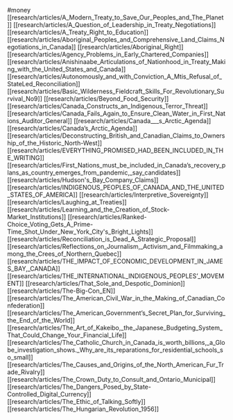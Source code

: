 #money
[[research/articles/A_Modern_Treaty_to_Save_Our_Peoples_and_The_Planet]]
[[research/articles/A_Question_of_Leadership_in_Treaty_Negotiations]]
[[research/articles/A_Treaty_Right_to_Education]]
[[research/articles/Aboriginal_Peoples_and_Comprehensive_Land_Claims_Negotiations_in_Canada]]
[[research/articles/Aboriginal_Right]]
[[research/articles/Agency_Problems_in_Early_Chartered_Companies]]
[[research/articles/Anishinaabe_Articulations_of_Nationhood_in_Treaty_Making_with_the_United_States_and_Canada]]
[[research/articles/Autonomously_and_with_Conviction_A_Mtis_Refusal_of_StateLed_Reconciliation]]
[[research/articles/Basic_Wilderness_Fieldcraft_Skills_For_Revolutionary_Survival_No9]]
[[research/articles/Beyond_Food_Security]]
[[research/articles/Canada_Constructs_an_Indigenous_Terror_Threat]]
[[research/articles/Canada_Fails_Again_to_Ensure_Clean_Water_in_First_Nations_Auditor_General]]
[[research/articles/Canada___s_Arctic_Agenda]]
[[research/articles/Canada’s_Arctic_Agenda]]
[[research/articles/Deconstructing_British_and_Canadian_Claims_to_Ownership_of_the_Historic_North-West]]
[[research/articles/EVERYTHING_PROMISED_HAD_BEEN_INCLUDED_IN_THE_WRITING]]
[[research/articles/First_Nations_must_be_included_in_Canada’s_recovery_plans_as_country_emerges_from_pandemic,_say_candidates]]
[[research/articles/Hudson's_Bay_Company_Claims]]
[[research/articles/INDIGENOUS_PEOPLES_OF_CANADA_AND_THE_UNITED_STATES_OF_AMERICA]]
[[research/articles/Interpretive_Sovereignty]]
[[research/articles/Laughing_at_Treaties]]
[[research/articles/Learning_and_the_Creation_of_Stock-Market_Institutions]]
[[research/articles/Ranked-Choice_Voting_Gets_A_Prime-Time_Shot_Under_New_York_City's_Bright_Lights]]
[[research/articles/Reconciliation_is_Dead_A_Strategic_Proposal]]
[[research/articles/Reflections_on_Journalism,_Activism_and_Filmmaking_among_the_Crees_of_Northern_Quebec]]
[[research/articles/THE_IMPACT_OF_ECONOMIC_DEVELOPMENT_IN_JAMES_BAY,_CANADA]]
[[research/articles/THE_INTERNATIONAL_INDIGENOUS_PEOPLES’_MOVEMENT]]
[[research/articles/That_Sole_and_Despotic_Dominion]]
[[research/articles/The-Big-Con_EN]]
[[research/articles/The_American_Civil_War_in_the_Making_of_Canadian_Confederation]]
[[research/articles/The_American_Government’s_Secret_Plan_for_Surviving_the_End_of_the_World]]
[[research/articles/The_Art_of_Kakeibo,_the_Japanese_Budgeting_System_That_Could_Change_Your_Financial_Life]]
[[research/articles/The_Catholic_Church_in_Canada_is_worth_billions,_a_Globe_investigation_shows._Why_are_its_reparations_for_residential_schools_so_small]]
[[research/articles/The_Causes_and_Origins_of_the_North_American_Fur_Trade_Rivalry]]
[[research/articles/The_Crown_Duty_to_Consult_and_Ontario_Municipal]]
[[research/articles/The_Dangers_Posed_by_State-Controlled_Digital_Currency]]
[[research/articles/The_Ethic_of_Talking_Softly]]
[[research/articles/The_Hungarian_Revolution_1956]]
